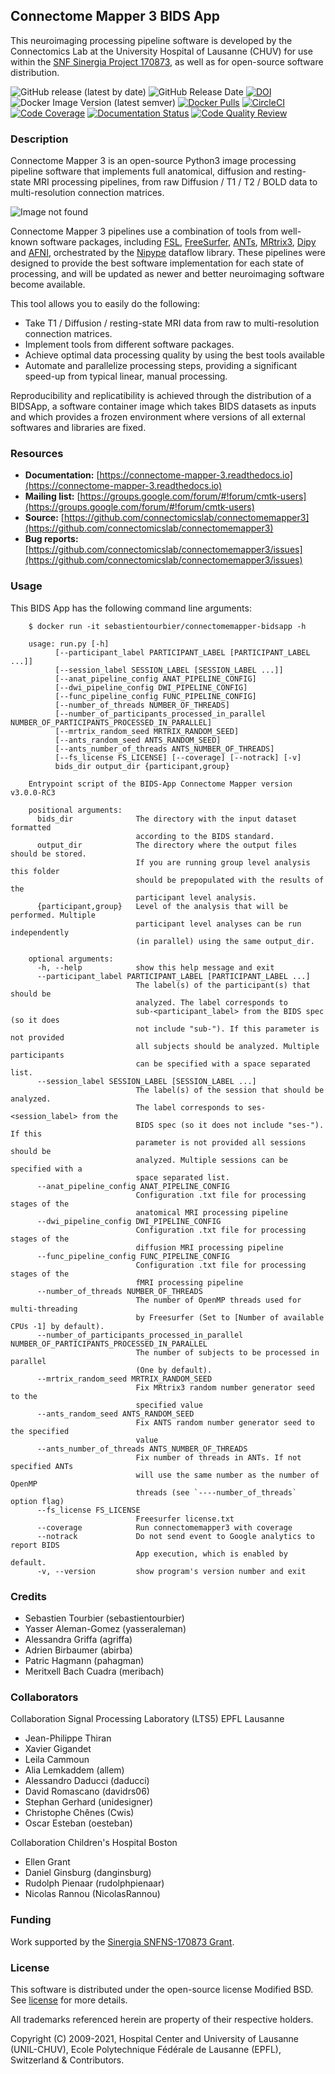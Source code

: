 ## Connectome Mapper 3 BIDS App
This neuroimaging processing pipeline software is developed by the Connectomics Lab at the University Hospital of Lausanne (CHUV) for use within the [SNF Sinergia Project 170873](http://p3.snf.ch/project-170873), as well as for open-source software distribution.

![GitHub release (latest by date)](https://img.shields.io/github/v/release/connectomicslab/connectomemapper3) ![GitHub Release Date](https://img.shields.io/github/release-date/connectomicslab/connectomemapper3?color=orange) [![DOI](https://zenodo.org/badge/183162514.svg)](https://zenodo.org/badge/latestdoi/183162514) ![Docker Image Version (latest semver)](https://img.shields.io/docker/v/sebastientourbier/connectomemapper-bidsapp?color=orange&label=docker%20version) [![Docker Pulls](https://img.shields.io/docker/pulls/sebastientourbier/connectomemapper-bidsapp)](https://hub.docker.com/r/sebastientourbier/connectomemapper-bidsapp) [![CircleCI](https://circleci.com/gh/connectomicslab/connectomemapper3.svg?style=shield)](https://circleci.com/gh/connectomicslab/connectomemapper3) [![Code Coverage](https://app.codacy.com/project/badge/Coverage/658266303c3046e8896769670e6988eb)](https://www.codacy.com/gh/connectomicslab/connectomemapper3?utm_source=github.com&amp;utm_medium=referral&amp;utm_content=connectomicslab/connectomemapper3&amp;utm_campaign=Badge_Coverage) [![Documentation Status](https://readthedocs.org/projects/connectome-mapper-3/badge/?version=latest)](https://connectome-mapper-3.readthedocs.io/en/latest/?badge=latest) [![Code Quality Review](https://app.codacy.com/project/badge/Grade/658266303c3046e8896769670e6988eb)](https://www.codacy.com/gh/connectomicslab/connectomemapper3?utm_source=github.com&amp;utm_medium=referral&amp;utm_content=connectomicslab/connectomemapper3&amp;utm_campaign=Badge_Grade)

### Description
Connectome Mapper 3 is an open-source Python3 image processing pipeline software that implements full anatomical, diffusion and resting-state MRI processing pipelines, from raw Diffusion / T1 / T2 / BOLD data to multi-resolution connection matrices.

![Image not found](https://connectome-mapper-3.readthedocs.io/en/latest/_images/flowchart_bidsapp.png)

Connectome Mapper 3 pipelines use a combination of tools from well-known software packages, including [FSL](https://fsl.fmrib.ox.ac.uk/fsl/fslwiki), [FreeSurfer](https://surfer.nmr.mgh.harvard.edu/fswiki/FreeSurferWiki), [ANTs](http://stnava.github.io/ANTs/), [MRtrix3](http://www.mrtrix.org/), [Dipy](https://nipy.org/dipy/) and [AFNI](https://afni.nimh.nih.gov/), orchestrated by the [Nipype](https://nipype.readthedocs.io/en/latest/) dataflow library. These pipelines were designed to provide the best software implementation for each state of processing, and will be updated as newer and better neuroimaging software become available.

This tool allows you to easily do the following:

  * Take T1 / Diffusion / resting-state MRI data from raw to multi-resolution connection matrices.
  * Implement tools from different software packages.
  * Achieve optimal data processing quality by using the best tools available
  * Automate and parallelize processing steps, providing a significant speed-up from typical linear, manual processing.

Reproducibility and replicatibility is achieved through the distribution of a BIDSApp, a software container image which takes BIDS datasets as inputs and which provides a frozen environment where versions of all external softwares and libraries are fixed.

### Resources

  * **Documentation:** [https://connectome-mapper-3.readthedocs.io](https://connectome-mapper-3.readthedocs.io)
  * **Mailing list:** [https://groups.google.com/forum/#!forum/cmtk-users](https://groups.google.com/forum/#!forum/cmtk-users)
  * **Source:** [https://github.com/connectomicslab/connectomemapper3](https://github.com/connectomicslab/connectomemapper3)
  * **Bug reports:** [https://github.com/connectomicslab/connectomemapper3/issues](https://github.com/connectomicslab/connectomemapper3/issues)

### Usage
This BIDS App has the following command line arguments:

        $ docker run -it sebastientourbier/connectomemapper-bidsapp -h

        usage: run.py [-h]
              [--participant_label PARTICIPANT_LABEL [PARTICIPANT_LABEL ...]]
              [--session_label SESSION_LABEL [SESSION_LABEL ...]]
              [--anat_pipeline_config ANAT_PIPELINE_CONFIG]
              [--dwi_pipeline_config DWI_PIPELINE_CONFIG]
              [--func_pipeline_config FUNC_PIPELINE_CONFIG]
              [--number_of_threads NUMBER_OF_THREADS]
              [--number_of_participants_processed_in_parallel NUMBER_OF_PARTICIPANTS_PROCESSED_IN_PARALLEL]
              [--mrtrix_random_seed MRTRIX_RANDOM_SEED]
              [--ants_random_seed ANTS_RANDOM_SEED]
              [--ants_number_of_threads ANTS_NUMBER_OF_THREADS]
              [--fs_license FS_LICENSE] [--coverage] [--notrack] [-v]
              bids_dir output_dir {participant,group}

        Entrypoint script of the BIDS-App Connectome Mapper version v3.0.0-RC3

        positional arguments:
          bids_dir              The directory with the input dataset formatted
                                according to the BIDS standard.
          output_dir            The directory where the output files should be stored.
                                If you are running group level analysis this folder
                                should be prepopulated with the results of the
                                participant level analysis.
          {participant,group}   Level of the analysis that will be performed. Multiple
                                participant level analyses can be run independently
                                (in parallel) using the same output_dir.

        optional arguments:
          -h, --help            show this help message and exit
          --participant_label PARTICIPANT_LABEL [PARTICIPANT_LABEL ...]
                                The label(s) of the participant(s) that should be
                                analyzed. The label corresponds to
                                sub-<participant_label> from the BIDS spec (so it does
                                not include "sub-"). If this parameter is not provided
                                all subjects should be analyzed. Multiple participants
                                can be specified with a space separated list.
          --session_label SESSION_LABEL [SESSION_LABEL ...]
                                The label(s) of the session that should be analyzed.
                                The label corresponds to ses-<session_label> from the
                                BIDS spec (so it does not include "ses-"). If this
                                parameter is not provided all sessions should be
                                analyzed. Multiple sessions can be specified with a
                                space separated list.
          --anat_pipeline_config ANAT_PIPELINE_CONFIG
                                Configuration .txt file for processing stages of the
                                anatomical MRI processing pipeline
          --dwi_pipeline_config DWI_PIPELINE_CONFIG
                                Configuration .txt file for processing stages of the
                                diffusion MRI processing pipeline
          --func_pipeline_config FUNC_PIPELINE_CONFIG
                                Configuration .txt file for processing stages of the
                                fMRI processing pipeline
          --number_of_threads NUMBER_OF_THREADS
                                The number of OpenMP threads used for multi-threading
                                by Freesurfer (Set to [Number of available CPUs -1] by default).
          --number_of_participants_processed_in_parallel NUMBER_OF_PARTICIPANTS_PROCESSED_IN_PARALLEL
                                The number of subjects to be processed in parallel
                                (One by default).
          --mrtrix_random_seed MRTRIX_RANDOM_SEED
                                Fix MRtrix3 random number generator seed to the
                                specified value
          --ants_random_seed ANTS_RANDOM_SEED
                                Fix ANTS random number generator seed to the specified
                                value
          --ants_number_of_threads ANTS_NUMBER_OF_THREADS
                                Fix number of threads in ANTs. If not specified ANTs
                                will use the same number as the number of OpenMP
                                threads (see `----number_of_threads` option flag)
          --fs_license FS_LICENSE
                                Freesurfer license.txt
          --coverage            Run connectomemapper3 with coverage
          --notrack             Do not send event to Google analytics to report BIDS
                                App execution, which is enabled by default.
          -v, --version         show program's version number and exit


### Credits

*   Sebastien Tourbier (sebastientourbier)
*   Yasser Aleman-Gomez (yasseraleman)
*   Alessandra Griffa (agriffa)
*   Adrien Birbaumer (abirba)
*   Patric Hagmann (pahagman)
*   Meritxell Bach Cuadra (meribach)

### Collaborators

Collaboration Signal Processing Laboratory (LTS5) EPFL Lausanne

*   Jean-Philippe Thiran
*   Xavier Gigandet
*   Leila Cammoun
*   Alia Lemkaddem (allem)
*   Alessandro Daducci (daducci)
*   David Romascano (davidrs06)
*   Stephan Gerhard (unidesigner)
*   Christophe Chênes (Cwis)
*   Oscar Esteban (oesteban)

Collaboration Children's Hospital Boston

*   Ellen Grant
*   Daniel Ginsburg (danginsburg)
*   Rudolph Pienaar (rudolphpienaar)
*   Nicolas Rannou (NicolasRannou)

### Funding

Work supported by the [Sinergia SNFNS-170873 Grant](http://p3.snf.ch/Project-170873).

### License
This software is distributed under the open-source license Modified BSD. See [license](docs/LICENSE) for more details.

All trademarks referenced herein are property of their respective holders.

Copyright (C) 2009-2021, Hospital Center and University of Lausanne (UNIL-CHUV), Ecole Polytechnique Fédérale de Lausanne (EPFL), Switzerland & Contributors.
